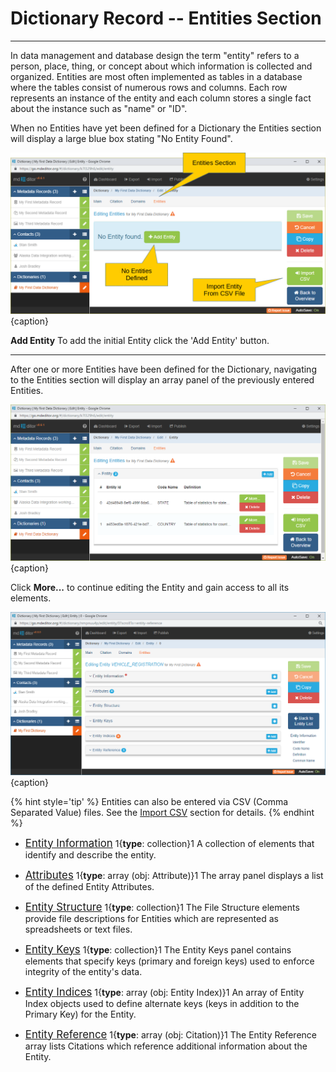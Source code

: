 # Dictionary Record -- Entities Section
---

In data management and database design the term "entity" refers to a person, place, thing, or concept about which information is collected and organized.  Entities are most often implemented as tables in a database where the tables consist of numerous rows and columns.  Each row represents an instance of the entity and each column stores a single fact about the instance such as "name" or "ID".

When no <span class="md-panel">Entities</span> have yet been defined for a <span class="md-panel">Dictionary</span> the <span class="md-section">Entities</span> section will display a large blue box stating "No Entity Found".  

![Entity Edit Window with no Entities Defined](/assets/reference/edit-objects/dictionary/entities/dictionary-entity1.png){caption}

<strong class="btn btn-success btn-xs"> <i class="fa fa-plus"> </i> Add Entity</strong> To add the initial <span class="md-panel">Entity</span> click the 'Add Entity' button.

---

After one or more <span class="md-panel">Entities</span> have been defined for the <span class="md-panel">Dictionary</span>, navigating to the <span class="md-section">Entities</span> section will display an array panel of the previously entered <span class="md-panel">Entities</span>.  

![Entity Array Panel](/assets/reference/edit-objects/dictionary/entities/dictionary-entity3.png){caption}

Click <strong class="btn btn-success btn-xs"> <i class="fa fa-pencil"> </i> More...</strong> to continue editing the <span class="md-panel">Entity</span> and gain access to all its elements. 

![Entity Edit Panel](/assets/reference/edit-objects/dictionary/entities/entity-editWindow.png){caption}

{% hint style='tip' %}
  <span class="md-panel">Entities</span> can also be entered via CSV (Comma Separated Value) files.  See the [Import CSV](csvImport/csvImport-process.md) section for details. 
{% endhint %}
 
 * [<span class="md-panel" style="font-size: larger">Entity Information</span>](entityInfo-panel.md) <i class="fa fa-asterisk required" title="Required"> </i> 1{**type**: collection}1  A collection of elements that identify and describe the entity.

 * [<span class="md-panel" style="font-size: larger"> Attributes</span>](attribute-panel.md)  1{**type**: array (obj: <span class="md-panel">Attribute</span>)}1  The array panel displays a list of the defined <span class="md-panel">Entity</span> <span class="md-panel">Attributes</span>.

 * [<span class="md-panel" style="font-size: larger">Entity Structure</span>](structure-panel.md)  1{**type**: collection}1  The <span class="md-panel">File Structure</span> elements provide file descriptions for <span class="md-panel">Entities</span> which are represented as spreadsheets or text files.

 * [<span class="md-panel" style="font-size: larger">Entity Keys</span>](key-panel.md)  1{**type**: collection}1  The <span class="md-panel">Entity Keys</span> panel contains elements that specify keys (primary and foreign keys) used to enforce integrity of the entity's data. 

 * [<span class="md-panel" style="font-size: larger">Entity Indices</span>](index-panel.md)  1{**type**: array (obj: <span class="md-panel"> Entity Index</span>)}1  An array of <span class="md-panel">Entity Index</span> objects used to define alternate keys (keys in addition to the <span class="md-element">Primary Key</span>) for the <span class="md-panel">Entity</span>.  

 * [<span class="md-panel" style="font-size: larger">Entity Reference</span>](entityReference-panel.md)  1{**type**: array (obj: <span class="md-panel"> Citation</span>)}1  The <span class="md-panel">Entity Reference</span> array lists <span class="md-panel">Citations</span> which reference additional information about the <span class="md-panel">Entity</span>.

